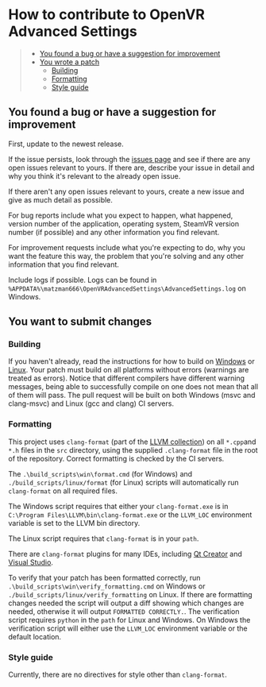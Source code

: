 <a name="top"></a>
# How to contribute to OpenVR Advanced Settings

 > * [You found a bug or have a suggestion for improvement](#bug_improvement)
 > * [You wrote a patch](#patch)
 >   * [Building](#building)
 >   * [Formatting](#formatting)
 >   * [Style guide](#style)

<a name="bug_improvement"></a>
## You found a bug or have a suggestion for improvement

First, update to the newest release.

If the issue persists, look through the [issues page](https://github.com/OpenVR-Advanced-Settings/OpenVR-AdvancedSettings/issues) and see if there are any open issues relevant to yours. If there are, describe your issue in detail and why you think it's relevant to the already open issue. 

If there aren't any open issues relevant to yours, create a new issue and give as much detail as possible.

For bug reports include what you expect to happen, what happened, version number of the application, operating system, SteamVR version number (if possible) and any other information you find relevant.

For improvement requests include what you're expecting to do, why you want the feature this way, the problem that you're solving and any other information that you find relevant.

Include logs if possible. Logs can be found in `%APPDATA%\matzman666\OpenVRAdvancedSettings\AdvancedSettings.log` on Windows.

<a name="patch"></a>
## You want to submit changes

<a name="building"></a>
### Building

If you haven't already, read the instructions for how to build on [Windows](https://github.com/OpenVR-Advanced-Settings/OpenVR-AdvancedSettings/tree/master#building_on_windows) or [Linux](https://github.com/OpenVR-Advanced-Settings/OpenVR-AdvancedSettings/tree/master#building_on_linux). Your patch must build on all platforms without errors (warnings are treated as errors). Notice that different compilers have different warning messages, being able to successfully compile on one does not mean that all of them will pass. The pull request will be built on both Windows (msvc and clang-msvc) and Linux (gcc and clang) CI servers.

<a name="formatting"></a>
### Formatting

This project uses `clang-format` (part of the [LLVM collection](https://releases.llvm.org/download.html)) on all `*.cpp`and `*.h` files in the `src` directory, using the supplied `.clang-format` file in the root of the repository. Correct formatting is checked by the CI servers.

The `.\build_scripts\win\format.cmd` (for Windows) and `./build_scripts/linux/format` (for Linux) scripts will automatically run `clang-format` on all required files.

The Windows script requires that either your `clang-format.exe` is in `C:\Program Files\LLVM\bin\clang-format.exe` or the `LLVM_LOC` environment variable is set to the LLVM bin directory.

The Linux script requires that `clang-format` is in your `path`.

There are `clang-format` plugins for many IDEs, including  [Qt Creator](https://doc.qt.io/qtcreator/creator-beautifier.html) and [Visual Studio](https://marketplace.visualstudio.com/items?itemName=LLVMExtensions.ClangFormat).

To verify that your patch has been formatted correctly, run `.\build_scripts\win\verify_formatting.cmd` on Windows or `./build_scripts/linux/verify_formatting` on Linux. If there are formatting changes needed the script will output a diff showing which changes are needed, otherwise it will output `FORMATTED CORRECTLY.`. The verification script requires `python` in the `path` for Linux and Windows. On Windows the verification script will either use the `LLVM_LOC` environment variable or the default location.

<a name="style"></a>
### Style guide

Currently, there are no directives for style other than `clang-format`.